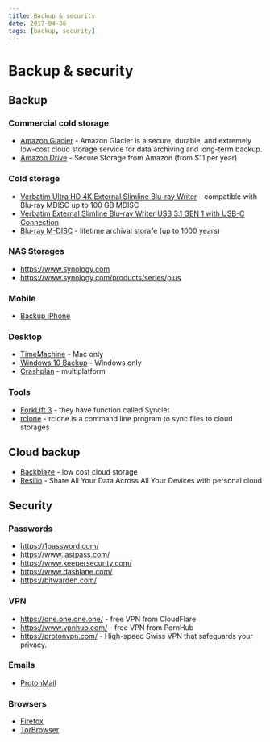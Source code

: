 ```yaml
---
title: Backup & security
date: 2017-04-06
tags: [backup, security]
---
```


# Backup & security


## Backup

### Commercial cold storage

* [Amazon Glacier](https://aws.amazon.com/glacier/) - Amazon Glacier is a secure, durable, and extremely low-cost cloud storage service for data archiving and long-term backup.
* [Amazon Drive](https://www.amazon.com/clouddrive/home) - Secure Storage from Amazon (from $11 per year)
 
### Cold storage

* [Verbatim Ultra HD 4K External Slimline Blu-ray Writer](https://www.verbatim-europe.co.uk/en/prod/ultra-hd-4k-external-slimline-blu-ray-writer-43888/) - compatible with Blu-ray MDISC up to 100 GB MDISC
* [Verbatim External Slimline Blu-ray Writer USB 3.1 GEN 1 with USB-C Connection](https://www.verbatim-europe.co.uk/en/prod/external-slimline-blu-ray-writer-usb-31-gen-1-with-usb-c-connection-43889/)
* [Blu-ray M-DISC](http://www.verbatim-europe.co.uk/en/cat/mdisc-archival-media/) - lifetime archival storafe (up to 1000 years)

### NAS Storages

* https://www.synology.com
* https://www.synology.com/products/series/plus

### Mobile

* [Backup iPhone](https://support.apple.com/en-us/HT203977)

### Desktop

* [TimeMachine](https://support.apple.com/en-us/HT201250) - Mac only
* [Windows 10 Backup](https://support.microsoft.com/en-us/help/17143/windows-10-back-up-your-files) - Windows only
* [Crashplan](https://www.crashplan.com/en-us/) - multiplatform

### Tools

* [ForkLift 3](https://binarynights.com/) - they have function called Synclet
* [rclone](https://rclone.org/) - rclone is a command line program to sync files to cloud storages

## Cloud backup

* [Backblaze](https://www.backblaze.com/) - low cost cloud storage
* [Resilio](https://www.resilio.com/individuals/) - Share All Your Data Across All Your Devices with personal cloud

## Security

### Passwords

* https://1password.com/
* https://www.lastpass.com/
* https://www.keepersecurity.com/
* https://www.dashlane.com/
* https://bitwarden.com/

### VPN

* https://one.one.one.one/ - free VPN from CloudFlare
* https://www.vpnhub.com/ - free VPN from PornHub
* https://protonvpn.com/ - High-speed Swiss VPN that safeguards your privacy.


### Emails

* [ProtonMail](https://protonmail.com/cs/)

### Browsers

* [Firefox](https://www.mozilla.org/cs/firefox/new/)
* [TorBrowser](https://www.torproject.org/download/)